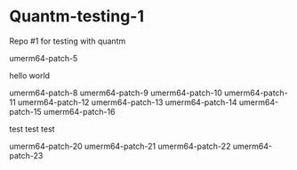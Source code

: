 # Quantm-testing-1
Repo #1 for testing with quantm

umerm64-patch-5

hello
world

umerm64-patch-8
umerm64-patch-9
umerm64-patch-10
umerm64-patch-11
umerm64-patch-12
umerm64-patch-13
umerm64-patch-14
umerm64-patch-15
umerm64-patch-16

test
test
test

umerm64-patch-20
umerm64-patch-21
umerm64-patch-22
umerm64-patch-23
